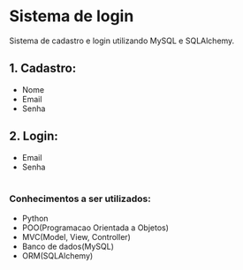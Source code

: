# Sistema de login

Sistema de cadastro e login utilizando MySQL e SQLAlchemy.<br>

## 1. Cadastro:
  - Nome
  - Email
  - Senha
## 2. Login:
  - Email
  - Senha<br><br>

### Conhecimentos a ser utilizados:
- Python
- POO(Programacao Orientada a Objetos)
- MVC(Model, View, Controller)
- Banco de dados(MySQL)
- ORM(SQLAlchemy)

